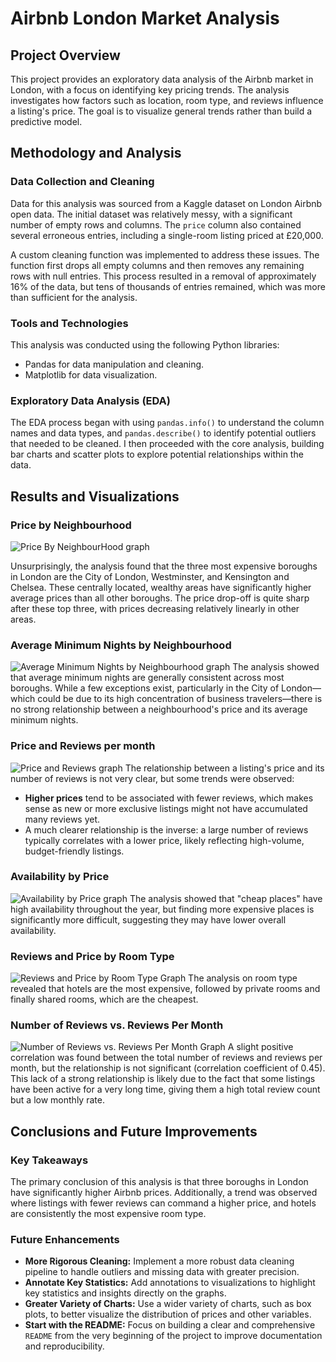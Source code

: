 # Airbnb London Market Analysis

## Project Overview

This project provides an exploratory data analysis of the Airbnb market in London, with a focus on identifying key pricing trends. The analysis investigates how factors such as location, room type, and reviews influence a listing's price. The goal is to visualize general trends rather than build a predictive model.

##  Methodology and Analysis

### Data Collection and Cleaning

Data for this analysis was sourced from a Kaggle dataset on London Airbnb open data. The initial dataset was relatively messy, with a significant number of empty rows and columns. The `price` column also contained several erroneous entries, including a single-room listing priced at £20,000.

A custom cleaning function was implemented to address these issues. The function first drops all empty columns and then removes any remaining rows with null entries. This process resulted in a removal of approximately 16% of the data, but tens of thousands of entries remained, which was more than sufficient for the analysis.

###  Tools and Technologies

This analysis was conducted using the following Python libraries:

  * Pandas for data manipulation and cleaning.
  * Matplotlib for data visualization.

###  Exploratory Data Analysis (EDA)

The EDA process began with using `pandas.info()` to understand the column names and data types, and `pandas.describe()` to identify potential outliers that needed to be cleaned. I then proceeded with the core analysis, building bar charts and scatter plots to explore potential relationships within the data.

##  Results and Visualizations

### Price by Neighbourhood

![Price By NeighbourHood graph](images/Average%20Price%20By%20Neighbourhood.png)

Unsurprisingly, the analysis found that the three most expensive boroughs in London are the City of London, Westminster, and Kensington and Chelsea. These centrally located, wealthy areas have significantly higher average prices than all other boroughs. The price drop-off is quite sharp after these top three, with prices decreasing relatively linearly in other areas.



### Average Minimum Nights by Neighbourhood
![Average Minimum Nights by Neighbourhood graph](images/Average%20Minimum%20NIghts%20By%20Neighbourhood.png)
The analysis showed that average minimum nights are generally consistent across most boroughs. While a few exceptions exist, particularly in the City of London—which could be due to its high concentration of business travelers—there is no strong relationship between a neighbourhood's price and its average minimum nights.


### Price and Reviews per month
![Price and Reviews graph](images/Revies%20Per%20Month%20Relation%20To%20Price.png)
The relationship between a listing's price and its number of reviews is not very clear, but some trends were observed:

  * **Higher prices** tend to be associated with fewer reviews, which makes sense as new or more exclusive listings might not have accumulated many reviews yet.
  * A much clearer relationship is the inverse: a large number of reviews typically correlates with a lower price, likely reflecting high-volume, budget-friendly listings.



### Availability by Price
![Availability by Price graph](images/Availability%20by%20Price.png)
The analysis showed that "cheap places" have high availability throughout the year, but finding more expensive places is significantly more difficult, suggesting they may have lower overall availability.



### Reviews and Price by Room Type
![Reviews and Price by Room Type Graph](images/Number%20of%20Reviews%20Relation%20To%20Price.png)
The analysis on room type revealed that hotels are the most expensive, followed by private rooms and finally shared rooms, which are the cheapest.


### Number of Reviews vs. Reviews Per Month
![Number of Reviews vs. Reviews Per Month Graph](images/Number%20Of%20Reviews%20Relation%20to%20Reviews%20Per%20Month.png)
A slight positive correlation was found between the total number of reviews and reviews per month, but the relationship is not significant (correlation coefficient of 0.45). This lack of a strong relationship is likely due to the fact that some listings have been active for a very long time, giving them a high total review count but a low monthly rate.

##  Conclusions and Future Improvements

### Key Takeaways

The primary conclusion of this analysis is that three boroughs in London have significantly higher Airbnb prices. Additionally, a trend was observed where listings with fewer reviews can command a higher price, and hotels are consistently the most expensive room type.

### Future Enhancements

  * **More Rigorous Cleaning:** Implement a more robust data cleaning pipeline to handle outliers and missing data with greater precision.
  * **Annotate Key Statistics:** Add annotations to visualizations to highlight key statistics and insights directly on the graphs.
  * **Greater Variety of Charts:** Use a wider variety of charts, such as box plots, to better visualize the distribution of prices and other variables.
  * **Start with the README:** Focus on building a clear and comprehensive `README` from the very beginning of the project to improve documentation and reproducibility.